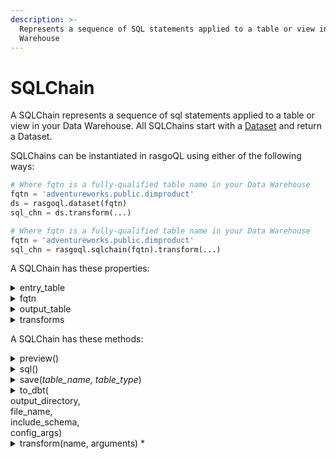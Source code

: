 ```yaml
---
description: >-
  Represents a sequence of SQL statements applied to a table or view in the Data
  Warehouse
---
```


# SQLChain

A SQLChain represents a sequence of sql statements applied to a table or view in your Data Warehouse. All SQLChains start with a [Dataset](dataset.md) and return a Dataset.

SQLChains can be instantiated in rasgoQL using either of the following ways:

```python
# Where fqtn is a fully-qualified table name in your Data Warehouse 
fqtn = 'adventureworks.public.dimproduct'
ds = rasgoql.dataset(fqtn)
sql_chn = ds.transform(...)
```

```python
# Where fqtn is a fully-qualified table name in your Data Warehouse 
fqtn = 'adventureworks.public.dimproduct'
sql_chn = rasgoql.sqlchain(fqtn).transform(...)
```

A SQLChain has these properties:

<details>

<summary>entry_table</summary>

Dataset: The original table or view this chain applies its queries to

```python
sql_chn.entry_table
```

</details>

<details>

<summary>fqtn</summary>

str: (fully-qualified table name) The name of the table or view this chain will create in the DataWarehouse if saved in current state

_<mark style="color:orange;">NOTE: This property will be mutable until the chain is saved</mark>_

```python
sql_chn.entry_table
```

</details>

<details>

<summary>output_table</summary>

Dataset: The Dataset object this chain will produce if saved in current state

_<mark style="color:orange;">NOTE: This property will be mutable until the chain is saved</mark>_

```python
sql_chn.output_table
```

</details>

<details>

<summary>transforms</summary>

list of Transforms: An ordered list of transforms applied to the entry\_table

```python
sql_chn.transforms
```

</details>

A SQLChain has these methods:

<details>

<summary>preview()</summary>

Returns the top 10 rows into a pandas DataFrame

```python
df = sql_chn.preview()
df.head()
```

</details>

<details>

<summary>sql()</summary>

Returns the SQL statement to create this chain

```python
sql_chn.sql()code
```

</details>

<details>

<summary>save(<em>table_name, table_type</em>)</summary>

Saves this SQL chain as a table or view in the DataWarehouse

Params:

**table\_name**: str: name for the SQL object

**table\_type**: str: TABLE or VIEW

```python
sql_chn.save(
    table_name=, 
    table_type='view'
)
```

</details>

<details>

<summary>to_dbt(<br>output_directory, <br>file_name, <br>include_schema, <br>config_args)</summary>

Saves this SQLChain as a dbt-compliant model.sql file

Params:

**output\_directory**: str: filepath to save the model files

**file\_name** str: Optional - name for the model .sql file. Defaults to _{output\_alias}.sql_ of the SQLChain. __&#x20;

**include\_schema**: bool: Instruct whether to profile the model in a schema.yml file. Defaults to False

**config\_args**: dict: Optional - key value pair of dbt [config values](https://docs.getdbt.com/reference/model-configs) to include in the .sql and/or schema.yml file.

```python
sql_chn.to_dbt(
    output_directory='Users/me/dbt',
    include_schema=True
)
```

</details>

<details>

<summary>transform(name, arguments) *</summary>

Applies a Rasgo transform template and returns a the SQLChain with a new terminal transform.

_<mark style="color:orange;">NOTE: Mutates the output\_table and fqtn properties of the SQLChain.</mark>_

_**\*NOTE: Any transform that can be run via the transform() method is also available as an alias method on the SQLChain. See samples below for more details.**_

Params:

**name**: str: transform to apply

**arguments**: dict: transform arguments to apply

Example using .transform()

```python
sql_chn.transform(
    name='cast',
    arguments={
      casts: {
        'NUM_ONE': 'string'}
    }
)
```

Example using alias .cast()

```python
sql_chn.cast(
    casts={
      'NUM_ONE': 'string'}
    }
)
```

</details>
